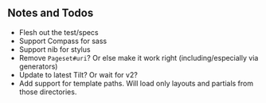 ## Notes and Todos

- Flesh out the test/specs
- Support Compass for sass
- Support nib for stylus
- Remove `Pageset#uri`? Or else make it work right (including/especially via generators)
- Update to latest Tilt? Or wait for v2?
- Add support for template paths. Will load only layouts and partials from those directories.